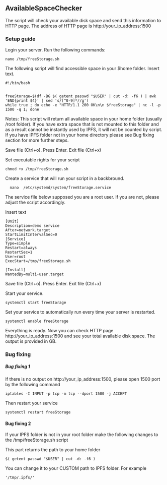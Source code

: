 ## AvailableSpaceChecker

The script will check your available disk space and send this information to HTTP page.
The address of HTTP page is http://your_ip_address:1500 

### Setup guide

Login your server. Run the following commands:

```
nano /tmp/freeStorage.sh
```

The following script will find accessible space in your $home folder.
Insert text. 
                                                                                                                
```
#!/bin/bash


freeStorage=$(df -BG $( getent passwd "$USER" | cut -d: -f6 ) | awk 'END{print $4}' | sed 's/[^0-9]*//g')
while true ; do echo -e "HTTP/1.1 200 OK\n\n $freeStorage" | nc -l -p 1500 -q 1; done

```
Notes:
This script will return all available space in your home folder (usually /root folder).
If you have extra space that is not mounted to this folder and as a result cannot be instantly used by IPFS, it will not be counted by script. 
If you have IPFS folder not in your home directory please see Bug fixing section for more further steps. 


Save file (Ctrl+o). Press Enter. Exit file (Ctrl+x)

Set executable rights for your script

```
chmod +x /tmp/freeStorage.sh
```
 
 Create a service that will run your script in a backbround.
 
```
  nano  /etc/systemd/system/freeStorage.service
  ```

The service file below supposed you are a root user. 
If you are not, please adjust the script accordingly.

Insert text

```
[Unit]
Description=demo service
After=network.target
StartLimitIntervalSec=0
[Service]
Type=simple
Restart=always
RestartSec=1
User=root
ExecStart=/tmp/freeStorage.sh

[Install]
WantedBy=multi-user.target
```


Save file (Ctrl+o). Press Enter. Exit file (Ctrl+x)

Start your service.

```
systemctl start freeStorage
```

Set your service to automatically run every time your server is restarted.

```
systemctl enable freeStorage
```


Everything is ready. Now you can check HTTP page http://your_ip_address:1500 and see your total available disk space. The output is provided in GB.

### Bug fixing

##### Bug fixing 1

If there is no output on http://your_ip_address:1500, please open 1500 port by the following command

```
iptables -I INPUT -p tcp -m tcp --dport 1500 -j ACCEPT
```

Then restart your service
```
systemctl restart freeStorage
```

#### Bug fixing 2

If your IPFS folder is not in your root folder make the following changes to the /tmp/freeStorage.sh script

This part returns the path to your home folder

```$( getent passwd "$USER" | cut -d: -f6 ) ```

You can change it to your CUSTOM path to IPFS folder. For example 

``` 
'/tmp/.ipfs/'
```

